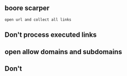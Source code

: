 ## boore scarper
    open url and collect all links
## Don't process executed links

## open allow domains and subdomains 

## Don't 